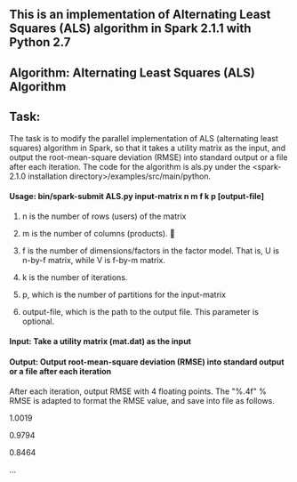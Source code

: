 ## This is an implementation of Alternating Least Squares (ALS) algorithm in Spark 2.1.1 with Python 2.7

## Algorithm: Alternating Least Squares (ALS) Algorithm

## Task:
The task is to modify the parallel implementation of ALS (alternating least squares) algorithm in Spark, so that it takes a utility matrix as the input, and output the root-mean-square deviation (RMSE) into standard output or a file after each iteration. The code for the algorithm is als.py under the <spark-2.1.0 installation directory>/examples/src/main/python.

#### Usage: bin/spark-submit ALS.py input-matrix n m f k p [output-file]
  1. n is the number of rows (users) of the matrix
  
  2. m is the number of columns (products). 
   
  3. f is the number of dimensions/factors in the factor model. That is, U is n-by-f matrix, while V is f-by-m matrix.
  
  4. k is the number of iterations.

  5. p, which is the number of partitions for the input-matrix

  6. output-file, which is the path to the output file. This parameter is optional.

#### Input: Take a utility matrix (mat.dat) as the input

#### Output: Output root-mean-square deviation (RMSE) into standard output or a file after each iteration
After each iteration, output RMSE with 4 floating points.
The "%.4f" % RMSE is adapted to format the RMSE value, and save into file as follows. 

1.0019 

0.9794 

0.8464 

...

